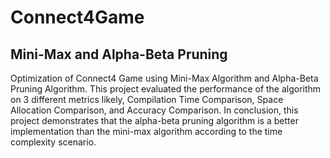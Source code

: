 # Connect4Game
## Mini-Max and Alpha-Beta Pruning
Optimization of Connect4 Game using Mini-Max Algorithm and Alpha-Beta Pruning Algorithm. This project evaluated the performance of the algorithm on 3 different metrics likely, Compilation Time Comparison, Space Allocation Comparison, and Accuracy Comparison. In conclusion, this project demonstrates that the alpha-beta pruning algorithm is a better implementation than the mini-max algorithm according to the time complexity scenario.

